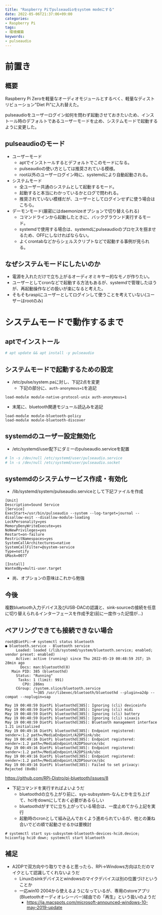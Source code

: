 ```yaml
---
title: "Raspberry Piでpulseaudioをsystem modeにする"
date: 2022-05-06T21:37:06+09:00
categories:
- Raspberry Pi
tags:
- 環境構築
keywords:
- pulseaudio
---
```

# 前置き
## 概要
Raspberry Pi Zeroを軽量なオーディオモジュールとするべく、軽量なディストリビューション"Diet Pi"に入れ替えた。

pulseaudioをユーザーログイン如何を問わず起動させておきたいため、インストール時のデフォルトであるユーザーモードを止め、システムモードで起動するように変更した。

## pulseaudioのモード
- ユーザーモード
   - aptでインストールするとデフォルトでこのモードになる。
   - pulseaudioの使い方としては推奨されている模様。
   - root以外のユーザーログイン時に、systemdにより自動起動される。
- システムモード
   - 全ユーザー共通のシステムとして起動するモード。
   - 起動すると本当にわかっているかとログで問われる。
   - 推奨されていない模様だが、ユーザーとしてログインせずに使う場合はこちら。
- デーモンモード(厳密にはdaemonizeオプションで切り替えられる)
   - コマンドラインから起動したときに、バックグラウンド実行するモード。
   - systemdで使用する場合は、systemdにpulseaudioのプロセスを掴ませるため、OFFにしなければならない。
   - よくcrontabなどからシェルスクリプトなどで起動する事例が見られる。

## なぜシステムモードにしたいのか
- 電源を入れただけで立ち上がるオーディオミキサー的なモノが作りたい。
- ユーザーとしてcronなどで起動する方法もあるが、systemdで管理したほうが、再起動操作などの扱いが楽になると考えた。
- そもそもraspiにユーザーとしてログインして使うことを考えていない(ユーザーはrootのみ)

# システムモードで動作するまで
## aptでインストール
```bash
# apt update && apt install -y pulseaudio
```

## システムモードで起動するための設定
- /etc/pulse/system.paに対し、下記2点を変更
   - 下記の部分に、`auth-anonymous=1`を追記
```config
load-module module-native-protocol-unix auth-anonymous=1
```
   - 末尾に、bluetooth関連モジュール読込みを追記
```config
load-module module-bluetooth-policy
load-module module-bluetooth-discover
```

## systemdのユーザー設定無効化
- /etc/systemd/user配下にダミーのpulseaudio.serviceを配置
```bash
# ln -s /dev/null /etc/systemd/user/pulseaudio.service
# ln -s /dev/null /etc/systemd/user/pulseaudio.socket
```

## systemdのシステムサービス作成・有効化
- /lib/systemd/system/pulseaudio.serviceとして下記ファイルを作成
```systemd
[Unit]
Description=Sound Service
[Service]
ExecStart=/usr/bin/pulseaudio --system --log-target=journal --disallow-exit --disallow-module-loading
LockPersonality=yes
MemoryDenyWriteExecute=yes
NoNewPrivileges=yes
Restart=on-failure
RestrictNamespaces=yes
SystemCallArchitectures=native
SystemCallFilter=@system-service
Type=notify
UMask=0077

[Install]
WantedBy=multi-user.target
```
- 尚、オプションの意味はこれから勉強

## 今後
複数bluetooth入力デバイス及びUSB-DACの認識と、sink-sourceの接続を任意に切り替えられるインターフェースを作成予定(前に一度作った記憶が...)


## ペアリングできても接続できない場合
```
root@DietPi:~# systemctl status bluetooth
● bluetooth.service - Bluetooth service
     Loaded: loaded (/lib/systemd/system/bluetooth.service; enabled; vendor preset: enabled)
     Active: active (running) since Thu 2022-05-19 00:48:59 JST; 1h 28min ago
       Docs: man:bluetoothd(8)
   Main PID: 385 (bluetoothd)
     Status: "Running"
      Tasks: 1 (limit: 991)
        CPU: 286ms
     CGroup: /system.slice/bluetooth.service
             └─385 /usr/libexec/bluetooth/bluetoothd --plugin=a2dp --compat --noplugin=sap

May 19 00:48:59 DietPi bluetoothd[385]: Ignoring (cli) deviceinfo
May 19 00:48:59 DietPi bluetoothd[385]: Ignoring (cli) midi
May 19 00:48:59 DietPi bluetoothd[385]: Ignoring (cli) battery
May 19 00:48:59 DietPi bluetoothd[385]: Ignoring (cli) sixaxis
May 19 00:48:59 DietPi bluetoothd[385]: Bluetooth management interface 1.21 initialized
May 19 00:49:16 DietPi bluetoothd[385]: Endpoint registered: sender=:1.2 path=/MediaEndpoint/A2DPSink/sbc
May 19 00:49:16 DietPi bluetoothd[385]: Endpoint registered: sender=:1.2 path=/MediaEndpoint/A2DPSource/sbc
May 19 00:49:16 DietPi bluetoothd[385]: Endpoint registered: sender=:1.2 path=/MediaEndpoint/A2DPSink/sbc
May 19 00:49:16 DietPi bluetoothd[385]: Endpoint registered: sender=:1.2 path=/MediaEndpoint/A2DPSource/sbc
May 19 00:49:16 DietPi bluetoothd[385]: Failed to set privacy: Rejected (0x0b)
```

https://github.com/RPi-Distro/pi-bluetooth/issues/8

- 下記コマンドを実行すればよいようだ
   - bluetoothdの立ち上がり前に、sys-subsystem-なんとかを立ち上げて、hciをdownにしておく必要があるらしい
   - bluetoothdがすでに立ち上がっている場合は、一度止めてから上記を実行
   - 起動時のcronとして組み込んでおくよう進められているが、他との兼ね合いでどの順で起動させるかは要検討
```
# systemctl start sys-subsystem-bluetooth-devices-hci0.device; hciconfig hci0 down; systemctl start bluetooth
```

## 補足
- A2DPで双方向やり取りできると思ったら、RPi→Windows方向はただのマイクとして認識してくれないようだ
   - Linuxのsinkデバイスとwindowsのマイクデバイスは別の位置づけということか
   - 一応win10 2004から使えるようになっているが、専用のstoreアプリ(Bluetoothオーディオレシーバー)経由での「再生」という扱いのようだ
      - https://ja.macspots.com/microsoft-announced-windows-10-may-2019-update
